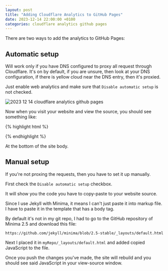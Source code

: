 ```yaml
---
layout: post
title: "Adding Cloudflare Analytics to GitHub Pages"
date: 2023-12-14 22:00:00 +0100
categories: cloudflare analytics github pages
---
```


There are two ways to add the analytics to GitHub Pages:

## Automatic setup

Will work only if you have DNS configured to proxy all request through Cloudflare. It's on by default, if you are unsure, then look at your DNS configuration, if there is yellow cloud near the DNS entry, then it's proxied.

Just enable web analytics and make sure that `Disable automatic setup` is not checked.

![2023 12 14 cloudflare analytics github pages](https://oratowski.com/assets/images/2023-12-14-cloudflare-analytics-github-pages.png)

Now when you visit your website and view the source, you should see something like:

{% highlight html %}
<script defer src="https://static.cloudflareinsights.com/beacon.min.js/v84a3a4012de94ce1a686ba8c167c359c1696973893317" integrity="sha512-euoFGowhlaLqXsPWQ48qSkBSCFs3DPRyiwVu3FjR96cMPx+Fr+gpWRhIafcHwqwCqWS42RZhIudOvEI+Ckf6MA==" data-cf-beacon='{"rayId":"83595ded1e106640","r":1,"version":"2023.10.0","token":"245a119a22ad4601a35617a9aaa54beb"}' crossorigin="anonymous"></script>
{% endhighlight %}

At the bottom of the site body.

## Manual setup

If you're not proxing the requests, then you have to set it up manually.

First check the `Disable automatic setup` checkbox.

It will show you the code you have to copy-paste to your website source.

Since I use Jekyll with Minima, it means I can't just paste it into markup file. I have to paste it in the template that has a body tag.

By default it's not in my git repo, I had to go to the GitHub repository of Minima 2.5 and download this file:

`https://github.com/jekyll/minima/blob/2.5-stable/_layouts/default.html`

Next I placed it in `myRepo/_layouts/default.html` and added copied JavaScript to the file.

Once you push the changes you've made, the site will rebuild and you should see said JavaScript in your view-source window.
